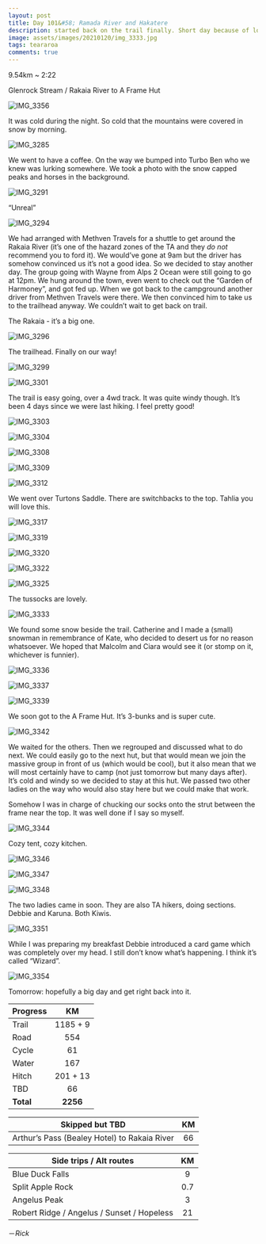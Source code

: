 ```yaml
---
layout: post
title: Day 101&#58; Ramada River and Hakatere
description: started back on the trail finally. Short day because of logistics. Snow on the peaks 🏔. A in the frame. 
image: assets/images/20210120/img_3333.jpg
tags: teararoa
comments: true
---
```


9.54km ~ 2:22

Glenrock Stream / Rakaia River to A Frame Hut 

![IMG_3356](/assets/images/20210120/img_3356.jpg)

It was cold during the night. So cold that the mountains were covered in snow by morning. 

![IMG_3285](/assets/images/20210120/img_3285.jpg)

We went to have a coffee. On the way we bumped into Turbo Ben who we knew was lurking somewhere. We took a photo with the snow capped peaks and horses in the background. 

![IMG_3291](/assets/images/20210120/img_3291.jpg)

“Unreal”

![IMG_3294](/assets/images/20210120/img_3294.jpg)

We had arranged with Methven Travels for a shuttle to get around the Rakaia River (it’s one of the hazard zones of the TA and they *do not* recommend you to ford it). We would’ve gone at 9am but the driver has somehow convinced us it’s not a good idea. So we decided to stay another day. The group going with Wayne from Alps 2 Ocean were still going to go at 12pm. We hung around the town, even went to check out the “Garden of Harmoney”, and got fed up. When we got back to the campground another driver from Methven Travels were there. We then convinced him to take us to the trailhead anyway. We couldn’t wait to get back on trail. 

The Rakaia - it’s a big one. 

![IMG_3296](/assets/images/20210120/img_3296.jpg)

The trailhead. Finally on our way!

![IMG_3299](/assets/images/20210120/img_3299.jpg)

![IMG_3301](/assets/images/20210120/img_3301.jpg)

The trail is easy going, over a 4wd track. It was quite windy though. It’s been 4 days since we were last hiking. I feel pretty good!

![IMG_3303](/assets/images/20210120/img_3303.jpg)

![IMG_3304](/assets/images/20210120/img_3304.jpg)

![IMG_3308](/assets/images/20210120/img_3308.jpg)

![IMG_3309](/assets/images/20210120/img_3309.jpg)

![IMG_3312](/assets/images/20210120/img_3312.jpg)

We went over Turtons Saddle. There are switchbacks to the top. Tahlia you will love this. 

![IMG_3317](/assets/images/20210120/img_3317.jpg)

![IMG_3319](/assets/images/20210120/img_3319.jpg)

![IMG_3320](/assets/images/20210120/img_3320.jpg)

![IMG_3322](/assets/images/20210120/img_3322.jpg)

![IMG_3325](/assets/images/20210120/img_3325.jpg)

The tussocks are lovely. 

![IMG_3333](/assets/images/20210120/img_3333.jpg)

We found some snow beside the trail. Catherine and I made a (small) snowman in remembrance of Kate, who decided to desert us for no reason whatsoever. We hoped that Malcolm and Ciara would see it (or stomp on it, whichever is funnier). 

![IMG_3336](/assets/images/20210120/img_3336.jpg)

![IMG_3337](/assets/images/20210120/img_3337.jpg)

![IMG_3339](/assets/images/20210120/img_3339.jpg)

We soon got to the A Frame Hut. It’s 3-bunks and is super cute. 

![IMG_3342](/assets/images/20210120/img_3342.jpg)

We waited for the others. Then we regrouped and discussed what to do next. We could easily go to the next hut, but that would mean we join the massive group in front of us (which would be cool), but it also mean that we will most certainly have to camp (not just tomorrow but many days after). It’s cold and windy so we decided to stay at this hut. We passed two other ladies on the way who would also stay here but we could make that work. 

Somehow I was in charge of chucking our socks onto the strut between the frame near the top. It was well done if I say so myself. 

![IMG_3344](/assets/images/20210120/img_3344.jpg)

Cozy tent, cozy kitchen. 

![IMG_3346](/assets/images/20210120/img_3346.jpg)

![IMG_3347](/assets/images/20210120/img_3347.jpg)

![IMG_3348](/assets/images/20210120/img_3348.jpg)

The two ladies came in soon. They are also TA hikers, doing sections. Debbie and Karuna. Both Kiwis. 

![IMG_3351](/assets/images/20210120/img_3351.jpg)

While I was preparing my breakfast Debbie introduced a card game which was completely over my head. I still don’t know what’s happening. I think it’s called “Wizard”.

![IMG_3354](/assets/images/20210120/img_3354.jpg)

Tomorrow: hopefully a big day and get right back into it. 


| Progress | KM |
| ---- |:----:|
| Trail | 1185 + 9 |
| Road | 554 |
| Cycle | 61 |
| Water | 167 |
| Hitch | 201 + 13 |
| TBD | 66 |
| **Total** | **2256** |

| Skipped but TBD | KM |
| ---- |:----:|
| Arthur’s Pass (Bealey Hotel) to Rakaia River | 66 |

| Side trips / Alt routes | KM |
| ---- |:----:|
| Blue Duck Falls | 9 |
| Split Apple Rock | 0.7 |
| Angelus Peak | 3 |
| Robert Ridge / Angelus / Sunset / Hopeless | 21 |

－_Rick_